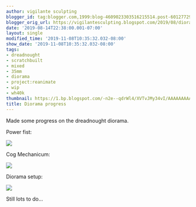 ```yaml
---
author: vigilante sculpting
blogger_id: tag:blogger.com,1999:blog-4609023303516215514.post-601277295011589785
blogger_orig_url: https://vigilantesculpting.blogspot.com/2019/08/diorama-progress.html
date: '2019-08-14T22:38:00.001-07:00'
layout: single
modified_time: '2019-11-08T10:35:32.032-08:00'
show_date: '2019-11-08T10:35:32.032-08:00'
tags:
- dreadnought
- scratchbuilt
- mixed
- 35mm
- diorama
- project:reanimate
- wip
- wh40k
thumbnail: https://1.bp.blogspot.com/-n2e--qdrWl4/XVTvJMy34vI/AAAAAAAAAb0/ffdaPvpFmeMt-PSTqg0Svfm1iF7KllfXACLcBGAs/s320-c/IMG_6608.JPG
title: Diorama progress
---
```

Made some progress on the dreadnought diorama.  
  
Power fist:  

![](https://1.bp.blogspot.com/-n2e--qdrWl4/XVTvJMy34vI/AAAAAAAAAb0/ffdaPvpFmeMt-PSTqg0Svfm1iF7KllfXACLcBGAs/s1600/IMG_6608.JPG)

  
Cog Mechanicum:  

![](https://1.bp.blogspot.com/-MCkwqIOHBsA/XVTvKCWbtAI/AAAAAAAAAcI/Sc4w-vD9tQwZUgBt87VRGKueMJYKsrsDACLcBGAs/s1600/IMG_6618.JPG)

Diorama setup:  

![](https://1.bp.blogspot.com/-xHyx6FHQ6nk/XVTvJeBNJAI/AAAAAAAAAcA/nBXU7oK7jX4TDffGSun0cDrg_53_HaKiACLcBGAs/s1600/IMG_6616.JPG)

Still lots to do...  
  
